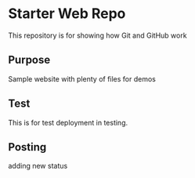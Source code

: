 # Starter Web Repo

This repository is for showing how Git and GitHub work

## Purpose

Sample website with plenty of files for demos

## Test

This is for test deployment in testing.
## Posting
adding new status

